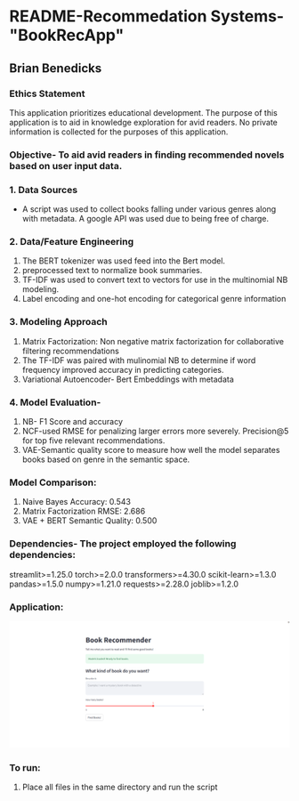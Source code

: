 # README-Recommedation Systems- "BookRecApp"

## Brian Benedicks

<!-- Add your content below -->

### Ethics Statement

This application prioritizes educational development. The purpose of this application is to aid in knowledge exploration for avid readers. No private information is collected for the purposes of this application. 

### Objective- To aid avid readers in finding recommended novels based on user input data.


### 1. Data Sources

- A script was used to collect books falling under various genres along with metadata. A google API was used due to being free of charge.


### 2. Data/Feature Engineering 

1. The BERT tokenizer was used feed into the Bert model. 
2. preprocessed text to normalize book summaries.
3. TF-IDF was used to convert text to vectors for use in the multinomial NB modeling.
4. Label encoding and one-hot encoding for categorical genre information

### 3. Modeling Approach
1. Matrix Factorization: Non negative matrix factorization for collaborative filtering recommendations
2. The TF-IDF was paired with mulinomial NB to determine if word frequency improved accuracy in predicting categories.
3. Variational Autoencoder- Bert Embeddings with metadata



### 4. Model Evaluation- 
1. NB- F1 Score and accuracy
2. NCF-used RMSE for penalizing larger errors more severely. Precision@5 for top five relevant recommendations.
3. VAE-Semantic quality score to measure how well the model separates books based on genre in the semantic space.

### Model Comparison:
1. Naive Bayes Accuracy: 0.543
2. Matrix Factorization RMSE: 2.686
3. VAE + BERT Semantic Quality: 0.500
   


### Dependencies- The project employed the following dependencies:
streamlit>=1.25.0
torch>=2.0.0
transformers>=4.30.0
scikit-learn>=1.3.0
pandas>=1.5.0
numpy>=1.21.0
requests>=2.28.0
joblib>=1.2.0

### Application:
![BookRecApp](bookrecapp.png)

### To run:
1. Place all files in the same directory and run the script



